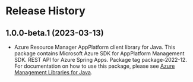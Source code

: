 # Release History

## 1.0.0-beta.1 (2023-03-13)

- Azure Resource Manager AppPlatform client library for Java. This package contains Microsoft Azure SDK for AppPlatform Management SDK. REST API for Azure Spring Apps. Package tag package-2022-12. For documentation on how to use this package, please see [Azure Management Libraries for Java](https://aka.ms/azsdk/java/mgmt).
